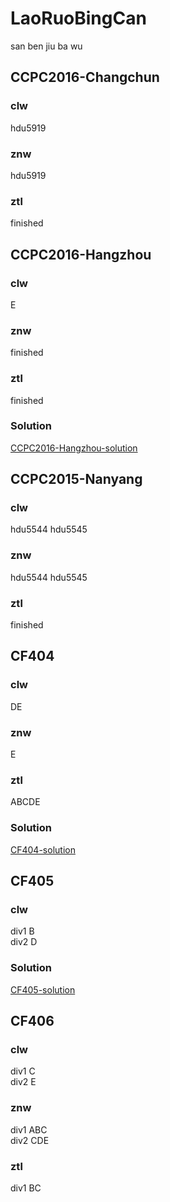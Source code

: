 # LaoRuoBingCan  

san ben jiu ba wu

## CCPC2016-Changchun  

### clw

hdu5919

### znw

hdu5919

### ztl

finished

## CCPC2016-Hangzhou

### clw

E  
### znw

finished
### ztl

finished  
### Solution

[CCPC2016-Hangzhou-solution](http://ruinshe.moe/2016/10/30/ccpc2016-hangzhou-solutions/)

## CCPC2015-Nanyang

### clw

hdu5544 hdu5545

### znw

hdu5544 hdu5545

### ztl

finished

## CF404

### clw

DE

### znw

E

### ztl
ABCDE
 
### Solution
[CF404-solution](http://codeforces.com/blog/entry/50996)

## CF405

### clw
div1 B  
div2 D

### Solution
[CF405-solution](http://codeforces.com/blog/entry/51068)

## CF406   

### clw  
div1 C  
div2 E  

### znw  
div1 ABC  
div2 CDE  

### ztl  
div1 BC  

